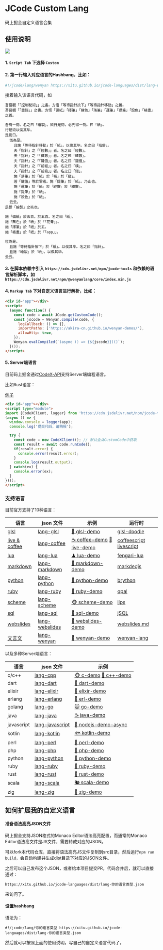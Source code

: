 # JCode Custom Lang

码上掘金自定义语言合集

## 使用说明

![](https://p5.ssl.qhimg.com/t010e5342c2f84b519b.png)

#### 1. `Script Tab` 下选择 `Custom`

#### 2. 第一行输入对应语言的Hashbang，比如：

```js
#!/jcode/lang/wenyan https://xitu.github.io/jcode-languages/dist/lang-wenyan.json
```

接着输入该语言代码，如

```wenyan
吾嘗觀「「控制秘術」」之書。方悟「等待指針按下」「等待指針移動」之義。
吾嘗觀「「畫譜」」之書。方悟「備紙」「擇筆」「蘸色」「落筆」「運筆」「提筆」「設色」「裱畫」之義。

吾有一術。名之曰「繪製」。欲行是術。必先得一物。曰「紙」。
行是術以俟其毕。
是術曰。
  恆為是。
    且施「等待指針移動」於「紙」。以俟其毕。名之曰「指針」。
    夫「指針」之「「經數」」者。名之曰「經數」。
    夫「指針」之「「緯數」」者。名之曰「緯數」。
    夫「指針」之「「鍵值」」者。名之曰「鍵值」。
    夫「指針」之「「前經」」者。名之曰「橫」。
    夫「指針」之「「前緯」」者。名之曰「縱」。
    施「落筆」於「紙」於「橫」於「縱」。
    若「鍵值」等於零者。施「提筆」於「紙」。乃止也。
    施「運筆」於「紙」於「經數」於「緯數」。
    施「提筆」於「紙」。
    施「設色」於「紙」。
  云云。
是謂「繪製」之術也。

施「備紙」於五百。於五百。名之曰「紙」。
施「蘸色」於「紙」於「「花青」」。
施「擇筆」於「紙」於五。
施「裱畫」於「紙」於「「app」」。

恆為是。
  且施「等待指針按下」於「紙」。以俟其毕。名之曰「指針」。
  且施「繪製」於「紙」。以俟其毕。
云云。
```

#### 3. 在脚本依赖中引入 `https://cdn.jsdelivr.net/npm/jcode-tools` 和依赖的语言解析脚本，如 `https://cdn.jsdelivr.net/npm/@wenyanlang/core/index.min.js`

#### 4. `Markup Tab` 下对自定义语言进行解析，比如：

```html
<div id="app"></div>
<script>
  (async function() {
    const code = await JCode.getCustomCode();
    const jscode = Wenyan.compile(code, {
      logCallback: () => {},
      importPaths: ['https://akira-cn.github.io/wenyan-demos/'],
      allowHttp: true,
    });
    Wenyan.evalCompiled(`(async () => {${jscode}})()`);
  }());
</script>
```

#### 5. Server端语言

目前码上掘金通过[CodeX-API](https://github.com/akira-cn/CodeX-API)支持Server端编程语言。

比如Rust语言：

[例子](https://code.juejin.cn/pen/7123427292306817060)

```html
<div id="app"></div>
<script type="module">
import {CodeXClient, logger} from 'https://cdn.jsdelivr.net/npm/jcode-tools@^0.10.2/dist/jcode-tools.esm.js';
(async () => {
  window.console = logger(app);
  console.log('提交代码，请稍候');

  try {
    const code = new CodeXClient(); // 默认会从CustomCode中获取
    const result = await code.runCode();
    if(result.error) {
      console.error(result.error);
    }
    console.log(result.output);
  } catch(ex) {
    console.error(ex);
  }
})();
</script>
```

### 支持语言

目前官方支持了10种语言：

| 语言 | json 文件 | 示例 | 运行时 |
| --- | --- | --- | --- |
| [glsl](src/lang-lua.js) | [lang-glsl](https://xitu.github.io/jcode-languages/dist/lang-glsl.json) | [🎯 glsl-demo](https://code.juejin.cn/pen/7116418967081582623) | [glsl-doodle](https://github.com/akira-cn/glsl-doodle)
| [live & coffee](src/lang-coffee.js) | [lang-coffee](https://xitu.github.io/jcode-languages/dist/lang-coffee.json) | [☕️ coffee-demo](https://code.juejin.cn/pen/7118946974367219726) [🎢 live-demo](https://code.juejin.cn/pen/7118944247788601352) | [coffeescript](https://github.com/jashkenas/coffeescript/) [livescript](https://github.com/gkz/LiveScript)|
| [lua](src/lang-lua.js) | [lang-lua](https://xitu.github.io/jcode-languages/dist/lang-lua.json) | [♟ lua-demo](https://code.juejin.cn/pen/7117234319281618974) | [fengari-lua](https://github.com/fengari-lua/fengari-web) |
| [markdown](src/lang-markdown.js) | [lang-markdown](https://xitu.github.io/jcode-languages/dist/lang-markdown.json) | [📓 markdown-demo](https://code.juejin.cn/pen/7117484770900049928) | [markdedjs](https://github.com/markedjs/marked) |
| [python](src/lang-python.js) | [lang-python](https://xitu.github.io/jcode-languages/dist/lang-python.json) | [🐍 python-demo](https://code.juejin.cn/pen/7117216879185231902) | [brython](https://github.com/brython-dev/brython) |
| [ruby](src/lang-ruby.js) | [lang-ruby](https://xitu.github.io/jcode-languages/dist/lang-ruby.json) | [🦑  ruby-demo](https://code.juejin.cn/pen/7124869454051147806) | [opal](https://github.com/opal/opal) |
| [scheme](src/lang-scheme.js) | [lang-scheme](https://xitu.github.io/jcode-languages/dist/lang-scheme.json) | [🐵 scheme-demo](https://code.juejin.cn/pen/7117496697122455588) | [lips](https://github.com/jcubic/lips) |
| [sql](src/lang-sql.js) | [lang-sql](https://xitu.github.io/jcode-languages/dist/lang-sql.json) | [🦗 sql-demo](https://code.juejin.cn/pen/7117569541948833823) | [jSQL](https://github.com/Pamblam/jSQL) |
| [webslides](src/lang-webslides.js) | [lang-webslides](https://xitu.github.io/jcode-languages/dist/lang-webslides.json) | [🐙 webslides-demo](https://code.juejin.cn/pen/7115222187925045256) | [webslides.md](https://github.com/xitu/webslides.md) |
| [文言文](src/lang-wenyan.js) | [lang-wenyan](https://xitu.github.io/jcode-languages/dist/lang-wenyan.json) | [🐧 wenyan-demo](https://code.juejin.cn/pen/7117404732288663582) | [wenyan-lang](https://github.com/wenyan-lang/wenyan) |

以及多种Server端语言：

| 语言 | json 文件 | 示例 |
| --- | --- | --- | 
| c/c++ | [lang-cpp](https://xitu.github.io/jcode-languages/dist/lang-cpp.json) | [🐵 c-demo](https://code.juejin.cn/pen/7124117611972935716) [🙉 c++-demo](https://code.juejin.cn/pen/7124118398396530719)
| dart | [lang-dart](https://xitu.github.io/jcode-languages/dist/lang-dart.json) | [🦆 dart-demo](https://code.juejin.cn/pen/7124194532933468168)
| elixir | [lang-elixir](https://xitu.github.io/jcode-languages/dist/lang-elixir.json) | [🐆 elixir-demo](https://code.juejin.cn/pen/7124685644244189221)
| erlang | [lang-erlang](https://xitu.github.io/jcode-languages/dist/lang-erlang.json) | [🦄 erl-demo](https://code.juejin.cn/pen/7124262663164542989)
| golang | [lang-go](https://xitu.github.io/jcode-languages/dist/lang-go.json) | [🐱 go-demo](https://code.juejin.cn/pen/7124119816633319438)
| java | [lang-java](https://xitu.github.io/jcode-languages/dist/lang-java.json) | [☕️ java-demo](https://code.juejin.cn/pen/7124119426709848095)
| javascript | [lang-javascript](https://xitu.github.io/jcode-languages/dist/lang-javascript.json) | [🦋 nodejs-demo-async](https://code.juejin.cn/pen/7121977600011927589)
| kotlin | [lang-kotlin](https://xitu.github.io/jcode-languages/dist/lang-kotlin.json) | [🐟 kotlin-demo](https://code.juejin.cn/pen/7124665173050130446)
| perl | [lang-perl](https://xitu.github.io/jcode-languages/dist/lang-perl.json) | [🐪 perl-demo](https://code.juejin.cn/pen/7124188849688805412)
| php | [lang-php](https://xitu.github.io/jcode-languages/dist/lang-php.json) | [🐘 php-demo](https://code.juejin.cn/pen/7124185922190606373)
| python | [lang-python](https://xitu.github.io/jcode-languages/dist/lang-python.json) | [🐍 python-demo](https://code.juejin.cn/pen/7124120405828173831) |
| ruby | [lang-ruby](https://xitu.github.io/jcode-languages/dist/lang-ruby.json) | [🦑 ruby-demo](https://code.juejin.cn/pen/7124181246045290532) |
| rust | [lang-rust](https://xitu.github.io/jcode-languages/dist/lang-rust.json) | [🦁 rust-demo](https://code.juejin.cn/pen/7123427292306817060) |
| scala | [lang-scala](https://xitu.github.io/jcode-languages/dist/lang-scala.json) | [🐿 scala-demo](https://code.juejin.cn/pen/7124673834191421477) |
| zig | [lang-zig](https://xitu.github.io/jcode-languages/dist/lang-zig.json) | [🦉 zig-demo](https://code.juejin.cn/pen/7123497832207613988) |

## 如何扩展我的自定义语言

#### 准备语法高亮JSON文件

码上掘金支持JSON格式的Monaco Editor语法高亮配置，而通常的Monaco Editor语法高文件是JS文件，需要转成对应的JSON。

可以fork本代码仓库，直接将语法高亮JS文件复制到src目录，然后运行`npm run build`，会自动构建并生成dist目录下对应的JSON文件。

之后可以自己发布这个JSON，或者给本项目提交PR，代码合并后，就可以直接通过：

`https://xitu.github.io/jcode-languages/dist/lang-你的语言类型.json`

来访问了。

#### 设置hashbang

语法为：

```
#!/jcode/lang/你的语言类型 https://xitu.github.io/jcode-languages/dist/lang-你的语言类型.json
```

然后就可以按照上面的使用说明，写自己的自定义语言代码了。
